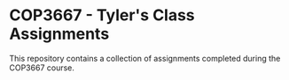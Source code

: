 # COP3667 - Tyler's Class Assignments

This repository contains a collection of assignments completed during the COP3667 course.
